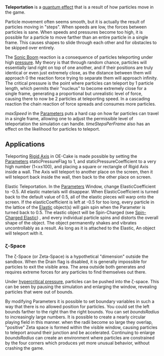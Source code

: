 **Teleportation** is a [quantum effect](/Quantum%20Physics.md "Quantum Physics") that is a result of how particles move in the game.

Particle movement often seems smooth, but it is actually the result of particles moving in "steps". When speeds are low, the forces between particles is sane. When speeds and pressures become too high, it is possible for a particle to move farther than an entire particle in a single frame. This causes shapes to slide through each other and for obstacles to be skipped over entirely.

The [Sonic Boom](/Sonic%20Boom.md "Sonic Boom") reaction is a consequence of particles teleporting under high [pressure](/pressure.md "pressure"). My theory is that through random chance, particles will essentially land right on top of one another, and if their positions are truly identical or even just extremely close, as the distance between them will approach 0 the reaction force trying to separate them will approach infinity. The critical pressure is the point where particles can teleport by 1 particle length, which permits their "nucleus" to become extremely close for a single frame, generating a proportional but unrealistic level of force, causing there to now be 2 particles at teleporting speed. In a cascading reaction the chain reaction of force spreads and consumes more particles.

*maxSpeed* in the [Parameters](/Parameters.md "Parameters") puts a hard cap on how far particles can travel in a single frame, allowing one to adjust the permissible level of teleportation the simulation can handle. *timeStepsPerFrame* also has an effect on the likelihood for particles to teleport.  

## Applications

Teleporting [Rigid Axis](/Rigid%20Axis.md "Rigid Axis") in OE-Cake is made possible by setting the [Parameters](/Parameters.md "Parameters") staticPressureFlag to 1, and staticPressureCoefficient to a very high number (1\<x≤100), and placing a square or rectangle of Rigid Axis inside a wall. The Axis will teleport to another place on the screen, then it will teleport back inside the wall, then back to the other place on screen.

Elastic Teleportation. In the [Parameters](/Parameters.md "Parameters") Window, change ElasticCoefficient to -0.5. All elastic materials will disappear. When ElasticCoefficient is turned back to the default value of 0.5, all of the elastic pieces will warp onto the screen. If the elasticCoefficient is left at -0.5 for too long, every particle in the lattice of the [Elastic](/Elastic.md "Elastic") object(s) will gain spin when the Parameter is turned back to 0.5. The elastic object will be Spin-Charged (see [Spin-Charged Elastic](/Spin-Charged%20Elastic.md "Spin-Charged Elastic")) , and every individual particle spins and distorts the overall shape of the object. The object permanently shakes and vibrates uncontrollably as a result.
As long as it is attached to the Elastic, An object will teleport with it.

### ζ-Space

The ζ-Space (or Zeta-Space) is a hypothetical "dimension" outside the sandbox. When the Drain flag is disabled, it is generally impossible for particles to exit the visible area. The area outside both generates and requires extreme forces for any particles to find themselves out there.

Under [hypercritical pressure](/Supercriticality.md#Hypercriticality "Supercriticality"), particles can be pushed into the ζ-space. This can be seen by pausing the simulation and enlarging the window, revealing particles that were out of bounds.

By modifying Parameters it is possible to set boundary variables in such a way that there is no allowed position for particles. You could set the left bounds farther to the right than the right bounds. You can set *boundsRadius* to increasingly large numbers. It is possible to create a nearly circular playing field in this manner. when the radii become so large they overlap, "positive" Zeta space is formed within the visible window, causing particles to teleport around their junction and be accelerated. Continuing to enlarge *boundsRadius* can create an environment where particles are constrained by the four corners which produces yet more unusual behavior, without crashing the game.
